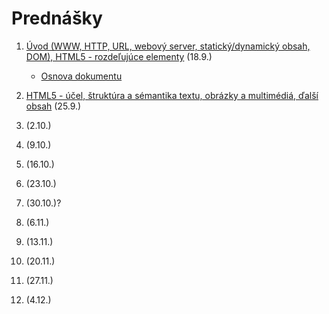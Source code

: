 # Prednášky


1. [Úvod (WWW, HTTP, URL, webový server, statický/dynamický obsah, DOM), HTML5 - rozdeľujúce elementy](zdroje/01-WT-uvod-html.pdf) (18.9.)  
    * [Osnova dokumentu](../cvicenia/2-c/zdroje/c2-osnova-dokumentu.pdf)
2. [HTML5 - účel, štruktúra a sémantika textu, obrázky a multimédiá, ďalší obsah](zdroje/02-WT-html.pdf) (25.9.)

3. (2.10.) 
4. (9.10.)
5. (16.10.) 
6. (23.10.)
7. (30.10.)? 
8. (6.11.)
9. (13.11.)
10. (20.11.) 
11. (27.11.)
12. (4.12.)

